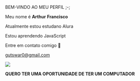 
BEM-VINDO AO MEU PERFIL ;-;

Meu nome é **Arthur** **Francisco**

Atualmente estou estudano Alura

Estou aprendendo JavaScript


Entre em contato comigo 🥇

gutswar0@gmail.com

![](https://img-c.udemycdn.com/course/240x135/3926496_6240_2.jpg)

**QUERO TER UMA OPORTUNIDADE DE TER UM COMPUTADOR**
